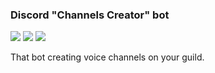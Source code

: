 ### Discord "Channels Creator" bot

![](https://img.shields.io/github/workflow/status/Satont/channelsbot/Node.js%20CI/master?style=for-the-badge) ![](https://img.shields.io/david/satont/channelsbot?style=for-the-badge) ![](https://img.shields.io/badge/invite-bot-blue?label=invite&color=7289da&logo=discord&style=for-the-badge&logoColor=7289da)

That bot creating voice channels on your guild.